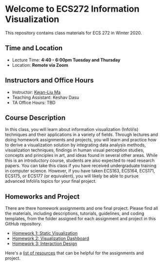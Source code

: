 # Welcome to ECS272 Information Visualization
This repository contains class materials for ECS 272 in Winter 2020.

## Time and Location
* Lecture Time: __4:40 - 6:00pm Tuesday and Thursday__
* Location: __Remote via Zoom__

## Instructors and Office Hours
* Instructor: [Kwan-Liu Ma](https://www.cs.ucdavis.edu/~ma)
* Teaching Assistant: Keshav Dasu
* TA Office Hours: TBD

## Course Description
In this class, you will learn about information visualization  (InfoVis) techniques and their applications in a variety of fields. Through lectures and doing homework assignments and projects, you will learn and practice how to derive a visualization solution by integrating data analysis methods, visualization techniques, findings in human visual perception studies, concepts and principles in art, and ideas found in several other areas. While this is an introductory course, students are also expected to read research papers. You can take this class if you have received undergraduate training in computer science. However, if you have taken ECS163, ECS164, ECS171, ECS175, or ECS177 (or equivalent), you will likely be able to pursue advanced InfoVis topics for your final project. 

## Homeworks and Project
There are there homework assignments and one final project. Please find all the materials, including descriptions, tutorials, guidelines, and coding templates, from the folder assigned for each assignment and project in this GitHub repository.

* [Homework 1: Static Visualization](Homework1)
* [Homework 2: Visualization Dashboard](Homework2)
* [Homework 3: Interaction Design](Homework3)

Here's a [list of resources](Resources.md) that can be helpful for the assignments and project.
